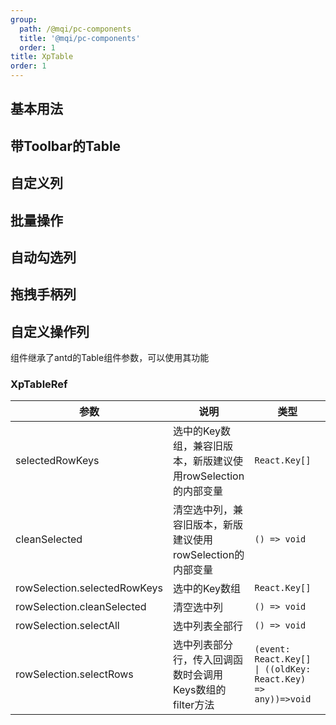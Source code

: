 ```yaml
---
group:
  path: /@mqi/pc-components
  title: '@mqi/pc-components'
  order: 1
title: XpTable
order: 1
---
```

## 基本用法

<code src="./demo/default.tsx" title="基本用法" desc='与`antd`的组件一样，传入 **columns** 和 **tableSource**，columns的每一项都需要加适合的width，否则无数据的时候表头会混乱' ></code>

## 带Toolbar的Table

<code src="./demo/toolbar.tsx" title="带Toolbar的Table" desc='传入 `tableTitle` 自定义table的标题，`toolbarButton`可以自定义按钮组' ></code>

## 自定义列

<code src="./demo/columns.tsx" title="自定义列" desc='自定义列按列按钮默认展示，`toolbarShowSetting`设置为false不展示列设置按钮，使用该功能时需要`dataIndex`唯一' ></code>


## 批量操作

<code src="./demo/batch.tsx" title="表格批量操作" desc='传入tableBatchRender渲染批量操作按钮，此时`rowSelection`的 **selectedRowKeys** 失效, 可以通过[XpTableRef](#xptableref)来调用内部方法' ></code>

## 自动勾选列

<code src="./demo/rowSelect.tsx" title="自动勾选列" desc='传入 **openRowSelection** 开启勾选列，可以通过[XpTableRef](#xptableref)来调用内部方法' ></code>

## 拖拽手柄列

<code src="./demo/drag.tsx" title="拖拽手柄列" desc='传入`dragConfig`对象可以配置拖拽key和拖拽结束事件回调，columns增加拖拽手柄列' ></code>

## 自定义操作列

<code src="./demo/action.tsx" title="自定义操作列" desc='当`ReactNode`数组超过3个之后会显示折叠效果' ></code>

<API src='./index.tsx'></API>
<Alert type="success">
  组件继承了antd的Table组件参数，可以使用其功能
</Alert>

### XpTableRef

| 参数 | 说明 | 类型 | 
| --- | --- | --- |
| selectedRowKeys | 选中的Key数组，兼容旧版本，新版建议使用rowSelection的内部变量 | `React.Key[]` |
| cleanSelected | 清空选中列，兼容旧版本，新版建议使用rowSelection的内部变量 | `() => void` |
| rowSelection.selectedRowKeys | 选中的Key数组 | `React.Key[]` |
| rowSelection.cleanSelected | 清空选中列 | `() => void` |
| rowSelection.selectAll | 选中列表全部行 | `() => void` |
| rowSelection.selectRows | 选中列表部分行，传入回调函数时会调用Keys数组的filter方法 | `(event: React.Key[] \| ((oldKey: React.Key) => any))=>void` |

